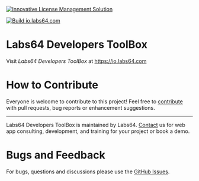 <a href="https://io.labs64.com"><img src="https://repository-images.githubusercontent.com/15517670/8c174e00-b265-11ea-9f4e-381c07548b7c" alt="Innovative License Management Solution"></a>

[![Build io.labs64.com](https://github.com/Labs64/labs64.github.io/workflows/Build%20io.labs64.com/badge.svg)](https://github.com/Labs64/labs64.github.io/actions?query=workflow%3A%22Build+io.labs64.com%22)

# Labs64 Developers ToolBox

Visit *Labs64 Developers ToolBox* at https://io.labs64.com

# How to Contribute

Everyone is welcome to contribute to this project!
Feel free to [contribute](CONTRIBUTING.md) with pull requests, bug reports or enhancement suggestions.

---

Labs64 Developers ToolBox is maintained by Labs64.
[Contact](https://www.labs64.com/contact/) us for web app consulting, development, and training for your project or book a demo.


# Bugs and Feedback

For bugs, questions and discussions please use the [GitHub Issues](https://github.com/Labs64/labs64.github.io/issues).
